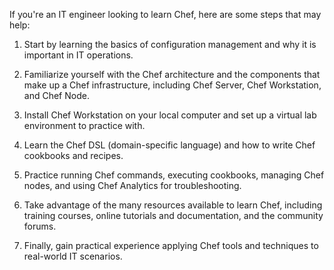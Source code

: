 If you're an IT engineer looking to learn Chef, here are some steps that may help:

1. Start by learning the basics of configuration management and why it is important in IT operations.

2. Familiarize yourself with the Chef architecture and the components that make up a Chef infrastructure, including Chef Server, Chef Workstation, and Chef Node.

3. Install Chef Workstation on your local computer and set up a virtual lab environment to practice with.

4. Learn the Chef DSL (domain-specific language) and how to write Chef cookbooks and recipes.

5. Practice running Chef commands, executing cookbooks, managing Chef nodes, and using Chef Analytics for troubleshooting.

6. Take advantage of the many resources available to learn Chef, including training courses, online tutorials and documentation, and the community forums.

7. Finally, gain practical experience applying Chef tools and techniques to real-world IT scenarios.
